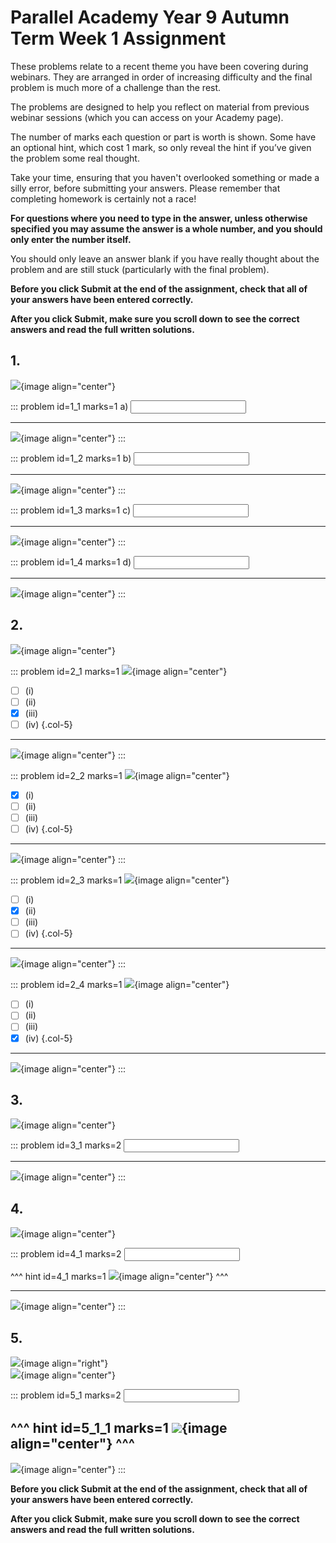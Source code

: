 # Parallel Academy Year 9 Autumn Term Week 1 Assignment

These problems relate to a recent theme you have been covering during webinars. They are arranged in order of increasing difficulty and the final problem is much more of a challenge than the rest.  

The problems are designed to help you reflect on material from previous webinar sessions (which you can access on your Academy page).  

The number of marks each question or part is worth is shown. Some have an optional hint, which cost 1 mark, so only reveal the hint if you’ve given the problem some real thought.   

Take your time, ensuring that you haven't overlooked something or made a silly error, before submitting your answers. Please remember that completing homework is certainly not a race!  

**For questions where you need to type in the answer, unless otherwise specified you may assume the answer is a whole number, and you should only enter the number itself.**  

You should only leave an answer blank if you have really thought about the problem and are still stuck (particularly with the final problem).  

**Before you click Submit at the end of the assignment, check that all of your answers have been entered correctly.** 
  
**After you click Submit, make sure you scroll down to see the correct answers and read the full written solutions.** 

## 1.	
![](/resources/academy-9aut-week-1/q1.png){image align="center"}  

::: problem id=1_1 marks=1
a) <input type="number" solution="11"/>  
 
---

![](/resources/academy-9aut-week-1/s1a.png){image align="center"}
:::  

::: problem id=1_2 marks=1
b) <input type="number" solution="27"/>  
 
---

![](/resources/academy-9aut-week-1/s1b.png){image align="center"}
:::  

::: problem id=1_3 marks=1
c) <input type="number" solution="6"/>  
 
---

![](/resources/academy-9aut-week-1/s1c.png){image align="center"}
:::  

::: problem id=1_4 marks=1
d) <input type="number" solution="20"/>  
 
---

![](/resources/academy-9aut-week-1/s1d.png){image align="center"}
:::  


## 2.
![](/resources/academy-9aut-week-1/q2.png){image align="center"}  

::: problem id=2_1 marks=1
![](/resources/academy-9aut-week-1/q2a.png){image align="center"}  
* [ ] (i)
* [ ] (ii)
* [x] (iii)
* [ ] (iv)
{.col-5}

---

![](/resources/academy-9aut-week-1/s2a.png){image align="center"}
:::  

::: problem id=2_2 marks=1
![](/resources/academy-9aut-week-1/q2b.png){image align="center"}  
* [x] (i)
* [ ] (ii)
* [ ] (iii)
* [ ] (iv)
{.col-5}

---

![](/resources/academy-9aut-week-1/s2b.png){image align="center"}
:::  

::: problem id=2_3 marks=1
![](/resources/academy-9aut-week-1/q2c.png){image align="center"}  
* [ ] (i)
* [x] (ii)
* [ ] (iii)
* [ ] (iv)
{.col-5} 

---

![](/resources/academy-9aut-week-1/s2c.png){image align="center"}
:::  

::: problem id=2_4 marks=1
![](/resources/academy-9aut-week-1/q2d.png){image align="center"}  
* [ ] (i)
* [ ] (ii)
* [ ] (iii)
* [x] (iv)
{.col-5}

---

![](/resources/academy-9aut-week-1/s2d.png){image align="center"}
:::  


## 3.
![](/resources/academy-9aut-week-1/q3.png){image align="center"}  

::: problem id=3_1 marks=2
<input type="number" solution="1"/>  

---

![](/resources/academy-9aut-week-1/s3.png){image align="center"}
:::  


## 4.
![](/resources/academy-9aut-week-1/q4.png){image align="center"}  

::: problem id=4_1 marks=2
<input type="number" solution="2"/>  

^^^ hint id=4_1 marks=1
![](/resources/academy-9aut-week-1/h4.png){image align="center"} 
^^^  
 
---

![](/resources/academy-9aut-week-1/s4.png){image align="center"}
:::  


## 5.
![](/resources/academy-4-week-2/4-skull.png){image align="right"}  
![](/resources/academy-9aut-week-1/q5.png){image align="center"}  

::: problem id=5_1 marks=2
<input type="number" solution="8"/> 

^^^ hint id=5_1_1 marks=1
![](/resources/academy-9aut-week-1/h5.png){image align="center"} 
^^^  
---

![](/resources/academy-9aut-week-1/s5.png){image align="center"}
:::  

**Before you click Submit at the end of the assignment, check that all of your answers have been entered correctly.** 
  
**After you click Submit, make sure you scroll down to see the correct answers and read the full written solutions.**  